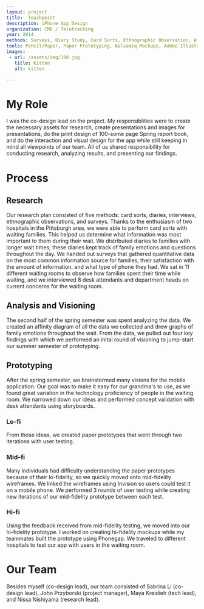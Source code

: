 ```yaml
---
layout: project
title:  Touchpoint
description: iPhone App Design
organization: CMU / Teletracking
year: 2014
methods: Surveys, Diary Study, Card Sorts, Ethnographic Observation, Affinity Diagramming
tools: Pencil/Paper, Paper Prototyping, Balsamiq Mockups, Adobe Illustrator, Adobe Photoshop
images: 
 - url: /assets/img/300.jpg
   title: Kitten
   alt: kitten

---
```

# My Role

I was the co-design lead on the project. My responsiblities were to create the necessary assets for research, create presentations and images for presentations, do the print design of 100-some page Spring report book, and do the interaction and visual design for the app while still keeping in mind all viewpoints of our team. All of us shared responsibility for conducting research, analyzing results, and presenting our findings.

# Process

## Research

Our research plan consisted of five methods: card sorts, diaries, interviews, ethnographic observations, and surveys. Thanks to the enthusiasm of two hospitals in the Pittsburgh area, we were able to perform card sorts with waiting families. This helped us determine what information was most important to them during their wait. We distributed diaries to families with longer wait times; these diaries kept track of family emotions and questions throughout the day. We handed out surveys that gathered quantitative data on the most common information source for families, their satisfaction with the amount of information, and what type of phone they had. We sat in 11 different waiting rooms to observe how families spent their time while waiting, and we interviewed 8 desk attendants and department heads on current concerns for the waiting room.

## Analysis and Visioning

The second half of the spring semester was spent analyzing the data. We created an affinity diagram of all the data we collected and drew graphs of family emotions throughout the wait. From the data, we pulled out four key findings with which we performed an inital round of visioning to jump-start our summer semester of prototyping.

## Prototyping

After the spring semester, we brainstormed many visions for the mobile application. Our goal was to make it easy for our grandma's to use, as we found great variation in the technology proficiency of people in the waiting room. We narrowed down our ideas and performed concept validation with desk attendants using storyboards.

### Lo-fi

From those ideas, we created paper prototypes that went through two iterations with user testing.

### Mid-fi

Many individuals had difficulty understanding the paper prototypes because of their lo-fidelity, so we quickly moved onto mid-fidelity wireframes. We linked the wireframes using Invision so users could test it on a mobile phone. We performed 3 rounds of user testing while creating new iterations of our mid-fidelity prototype between each test.

### Hi-fi

Using the feedback received from mid-fidelity testing, we moved into our hi-fidelity prototype. I worked on creating hi-fidelity mockups while my teammates built the prototype using Phonegap. We traveled to different hospitals to test our app with users in the waiting room.

# Our Team
Besides myself (co-design lead), our team consisted of Sabrina Li (co-design lead), John Przyborski (project manager), Maya Kreidieh (tech lead), and Nissa Nishiyama (research lead).